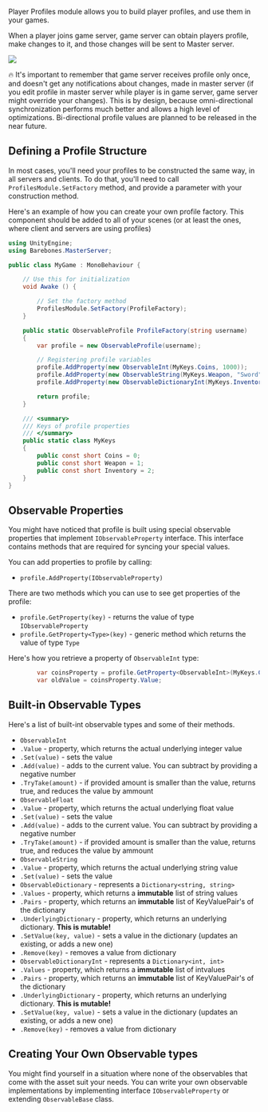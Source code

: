 Player Profiles module allows you to build player profiles, and use them in your games. 

When a player joins game server, game server can obtain players profile, make changes to it, and those changes will be sent to Master server.

![](http://i.imgur.com/pYZ9MhY.png)

:fire: It's important to remember that game server receives profile only once, and doesn't get any notifications about changes, made in master server (if you edit profile in master server while player is in game server, game server might override your changes). This is by design, because omni-directional synchronization performs much better and allows a high level of optimizations. Bi-directional profile values are planned to be released in the near future.

## Defining a Profile Structure

In most cases, you'll need your profiles to be constructed the same way, in all servers and clients. To do that, you'll need to call `ProfilesModule.SetFactory` method, and provide a parameter with your construction method. 

Here's an example of how you can create your own profile factory. This component should be added to all of your scenes (or at least the ones, where client and servers are using profiles)

``` C#
using UnityEngine;
using Barebones.MasterServer;

public class MyGame : MonoBehaviour {

	// Use this for initialization
	void Awake () {

        // Set the factory method
	    ProfilesModule.SetFactory(ProfileFactory);
	}

    public static ObservableProfile ProfileFactory(string username)
    {
        var profile = new ObservableProfile(username);

        // Registering profile variables
        profile.AddProperty(new ObservableInt(MyKeys.Coins, 1000));
        profile.AddProperty(new ObservableString(MyKeys.Weapon, "Sword"));
        profile.AddProperty(new ObservableDictionaryInt(MyKeys.Inventory));

        return profile;
    }

    /// <summary>
    /// Keys of profile properties
    /// </summary>
    public static class MyKeys
    {
        public const short Coins = 0;
        public const short Weapon = 1;
        public const short Inventory = 2;
    }
}
```

## Observable Properties

You might have noticed that profile is built using special observable properties that implement `IObservableProperty` interface. This interface contains methods that are required for syncing your special values.

You can add properties to profile by calling:
* `profile.AddProperty(IObservableProperty)`

There are two methods which you can use to see get properties of the profile:
* `profile.GetProperty(key)` - returns the value of type `IObservableProperty`
* `profile.GetProperty<Type>(key)` - generic method which returns the value of type `Type`

Here's how you retrieve a property of `ObservableInt` type: 

``` C#
        var coinsProperty = profile.GetProperty<ObservableInt>(MyKeys.Coins);
        var oldValue = coinsProperty.Value;
```

## Built-in Observable Types

Here's a list of built-int observable types and some of their methods.
* `ObservableInt`
 * `.Value` - property, which returns the actual underlying integer value
 * `.Set(value)` - sets the value
 * `.Add(value)` - adds to the current value. You can subtract by providing a negative number
 * `.TryTake(amount)` - if provided amount is smaller than the value, returns true, and reduces the value by ammount
* `ObservableFloat`
 * `.Value` - property, which returns the actual underlying float value
 * `.Set(value)` - sets the value
 * `.Add(value)` - adds to the current value. You can subtract by providing a negative number
 * `.TryTake(amount)` - if provided amount is smaller than the value, returns true, and reduces the value by ammount
* `ObservableString`
 * `.Value` - property, which returns the actual underlying string value
 * `.Set(value)` - sets the value
* `ObservableDictionary` - represents a `Dictionary<string, string>`
 * `.Values` - property, which returns a **immutable** list of string values
 * `.Pairs` - property, which returns an **immutable** list of KeyValuePair's of the dictionary
 * `.UnderlyingDictionary` - property, which returns an underlying dictionary. **This is mutable!**
 * `.SetValue(key, value)` - sets a value in the dictionary (updates an existing, or adds a new one)
 * `.Remove(key)` - removes a value from dictionary
* `ObservableDictionaryInt` - represents a `Dictionary<int, int>`
 * `.Values` - property, which returns a **immutable** list of intvalues
 * `.Pairs` - property, which returns an **immutable** list of KeyValuePair's of the dictionary
 * `.UnderlyingDictionary` - property, which returns an underlying dictionary. **This is mutable!**
 * `.SetValue(key, value)` - sets a value in the dictionary (updates an existing, or adds a new one)
 * `.Remove(key)` - removes a value from dictionary

## Creating Your Own Observable types

You might find yourself in a situation where none of the observables that come with the asset suit your needs. You can write your own observable implementations by implementing interface `IObservableProperty` or extending `ObservableBase` class.